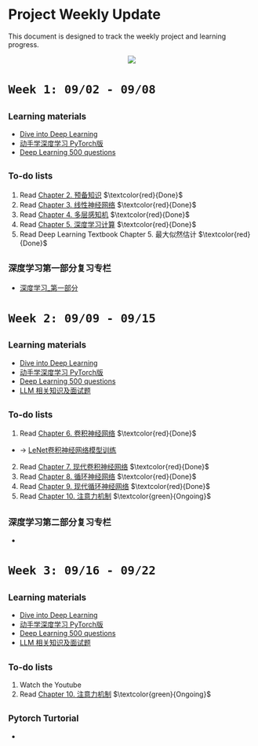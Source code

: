 # Project Weekly Update
This document is designed to track the weekly project and learning progress.

<p align="center">
  <img src="https://github.com/user-attachments/assets/83dfcfbb-2c44-414b-bc2d-6fa49f481e0d" />
</p>

# `Week 1: 09/02 - 09/08`

## <sub> Learning materials
- [Dive into Deep Learning](https://zh-v2.d2l.ai/chapter_linear-networks/index.html)
- [动手学深度学习 PyTorch版](https://space.bilibili.com/1567748478/channel/seriesdetail?sid=358497)
- [Deep Learning 500 questions](https://github.com/scutan90/DeepLearning-500-questions/blob/6087a06b112c3c28b885ab2f794535c19a9e4326/ch06_%E5%BE%AA%E7%8E%AF%E7%A5%9E%E7%BB%8F%E7%BD%91%E7%BB%9C(RNN)/%E7%AC%AC%E5%85%AD%E7%AB%A0_%E5%BE%AA%E7%8E%AF%E7%A5%9E%E7%BB%8F%E7%BD%91%E7%BB%9C(RNN).md)
  
## <sub> To-do lists
1. Read [Chapter 2. 预备知识](https://zh-v2.d2l.ai/chapter_preliminaries/index.html)  $\textcolor{red}{Done}$ 
2. Read [Chapter 3. 线性神经网络](https://zh-v2.d2l.ai/chapter_linear-networks/index.html)  $\textcolor{red}{Done}$ 
3. Read [Chapter 4. 多层感知机](https://zh-v2.d2l.ai/chapter_multilayer-perceptrons/index.html)  $\textcolor{red}{Done}$ 
4. Read [Chapter 5. 深度学习计算](https://zh-v2.d2l.ai/chapter_deep-learning-computation/index.html)  $\textcolor{red}{Done}$ 
5. Read Deep Learning Textbook Chapter 5. 最大似然估计  $\textcolor{red}{Done}$ 

## <sub> 深度学习第一部分复习专栏
- [深度学习_第一部分](https://github.com/RenaissanceT/Continual-Learning-for-Time-Series-Survey-and-Evaluation/blob/main/Project%20Progress/%E6%B7%B1%E5%BA%A6%E5%AD%A6%E4%B9%A0_%E7%AC%AC%E4%B8%80%E9%83%A8%E5%88%86.md)

# `Week 2: 09/09 - 09/15`

## <sub> Learning materials
- [Dive into Deep Learning](https://zh-v2.d2l.ai/chapter_linear-networks/index.html)
- [动手学深度学习 PyTorch版](https://space.bilibili.com/1567748478/channel/seriesdetail?sid=358497)
- [Deep Learning 500 questions](https://github.com/scutan90/DeepLearning-500-questions/blob/6087a06b112c3c28b885ab2f794535c19a9e4326/ch06_%E5%BE%AA%E7%8E%AF%E7%A5%9E%E7%BB%8F%E7%BD%91%E7%BB%9C(RNN)/%E7%AC%AC%E5%85%AD%E7%AB%A0_%E5%BE%AA%E7%8E%AF%E7%A5%9E%E7%BB%8F%E7%BD%91%E7%BB%9C(RNN).md)
- [LLM 相关知识及面试题](https://github.com/wdndev/llm_interview_note)
  
## <sub> To-do lists
1. Read [Chapter 6. 卷积神经网络](https://zh-v2.d2l.ai/chapter_convolutional-neural-networks/index.html) $\textcolor{red}{Done}$ 
- &rarr; [LeNet卷积神经网络模型训练]()
2. Read [Chapter 7. 现代卷积神经网络](https://zh-v2.d2l.ai/chapter_convolutional-modern/index.html) $\textcolor{red}{Done}$  
3. Read [Chapter 8. 循环神经网络](https://zh-v2.d2l.ai/chapter_recurrent-neural-networks/index.html)  $\textcolor{red}{Done}$ 
4. Read [Chapter 9. 现代循环神经网络](https://zh-v2.d2l.ai/chapter_recurrent-modern/index.html)  $\textcolor{red}{Done}$ 
5. Read [Chapter 10. 注意力机制](https://zh-v2.d2l.ai/chapter_attention-mechanisms/index.html)  $\textcolor{green}{Ongoing}$ 

## <sub> 深度学习第二部分复习专栏
- []()


# `Week 3: 09/16 - 09/22`
## <sub> Learning materials
- [Dive into Deep Learning](https://zh-v2.d2l.ai/chapter_linear-networks/index.html)
- [动手学深度学习 PyTorch版](https://space.bilibili.com/1567748478/channel/seriesdetail?sid=358497)
- [Deep Learning 500 questions](https://github.com/scutan90/DeepLearning-500-questions/blob/6087a06b112c3c28b885ab2f794535c19a9e4326/ch06_%E5%BE%AA%E7%8E%AF%E7%A5%9E%E7%BB%8F%E7%BD%91%E7%BB%9C(RNN)/%E7%AC%AC%E5%85%AD%E7%AB%A0_%E5%BE%AA%E7%8E%AF%E7%A5%9E%E7%BB%8F%E7%BD%91%E7%BB%9C(RNN).md)
- [LLM 相关知识及面试题](https://github.com/wdndev/llm_interview_note)
  
## <sub> To-do lists
1. Watch the Youtube
2. Read [Chapter 10. 注意力机制](https://zh-v2.d2l.ai/chapter_attention-mechanisms/index.html)  $\textcolor{green}{Ongoing}$ 

## <sub> Pytorch Turtorial
- []()




  
